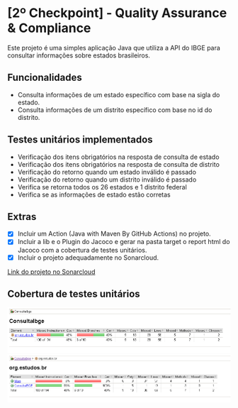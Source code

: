 # [2º Checkpoint] - Quality Assurance & Compliance

Este projeto é uma simples aplicação Java que utiliza a API do IBGE para consultar informações sobre estados brasileiros.

## Funcionalidades 

- Consulta informações de um estado específico com base na sigla do estado.
- Consulta informações de um distrito específico com base no id do distrito.

## Testes unitários implementados

- Verificação dos itens obrigatórios na resposta de consulta de estado
- Verificação dos itens obrigatórios na resposta de consulta de distrito
- Verificação do retorno quando um estado inválido é passado
- Verificação do retorno quando um distrito inválido é passado
- Verifica se retorna todos os 26 estados e 1 distrito federal
- Verifica se as informações de estado estão corretas

## Extras
- [X] Incluir um Action (Java with Maven By GitHub Actions) no projeto.
- [X] Incluir a lib e o Plugin do Jacoco e gerar na pasta target o report html do Jacoco com a cobertura de testes unitários.
- [X] Incluir o projeto adequadamente no Sonarcloud.

[Link do projeto no Sonarcloud](https://sonarcloud.io/project/overview?id=Lucas-Araujo15_checkpoint_02_QA)

## Cobertura de testes unitários
<img src="https://github.com/Lucas-Araujo15/checkpoint_02_QA/blob/main/report_jacoco_01.PNG">
<img src="https://github.com/Lucas-Araujo15/checkpoint_02_QA/blob/main/report_jacoco_02.PNG">
